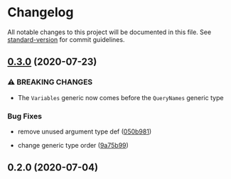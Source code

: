 # Changelog

All notable changes to this project will be documented in this file. See [standard-version](https://github.com/conventional-changelog/standard-version) for commit guidelines.

## [0.3.0](https://github.com/dash-ui/mq/compare/v0.2.0...v0.3.0) (2020-07-23)

### ⚠ BREAKING CHANGES

- The `Variables` generic now comes before the `QueryNames` generic type

### Bug Fixes

- remove unused argument type def ([050b981](https://github.com/dash-ui/mq/commit/050b981dda63a1cd09d7c9b8e853a2efc097b776))

* change generic type order ([9a75b99](https://github.com/dash-ui/mq/commit/9a75b994b7f312e72dc62737aa47bac55086a734))

## 0.2.0 (2020-07-04)
